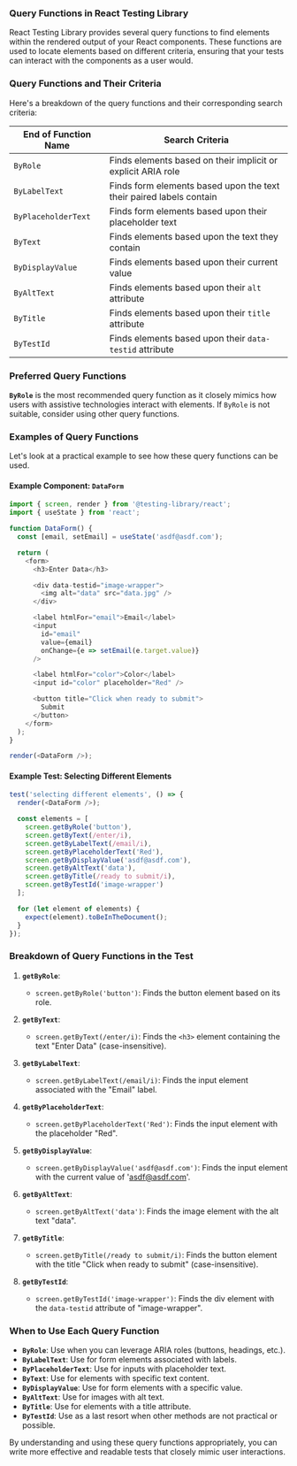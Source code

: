 ### Query Functions in React Testing Library

React Testing Library provides several query functions to find elements within the rendered output of your React components. These functions are used to locate elements based on different criteria, ensuring that your tests can interact with the components as a user would. 

### Query Functions and Their Criteria

Here's a breakdown of the query functions and their corresponding search criteria:

| End of Function Name | Search Criteria                                                    |
|----------------------|--------------------------------------------------------------------|
| `ByRole`             | Finds elements based on their implicit or explicit ARIA role       |
| `ByLabelText`        | Finds form elements based upon the text their paired labels contain |
| `ByPlaceholderText`  | Finds form elements based upon their placeholder text              |
| `ByText`             | Finds elements based upon the text they contain                    |
| `ByDisplayValue`     | Finds elements based upon their current value                      |
| `ByAltText`          | Finds elements based upon their `alt` attribute                    |
| `ByTitle`            | Finds elements based upon their `title` attribute                  |
| `ByTestId`           | Finds elements based upon their `data-testid` attribute            |

### Preferred Query Functions

**`ByRole`** is the most recommended query function as it closely mimics how users with assistive technologies interact with elements. If `ByRole` is not suitable, consider using other query functions.

### Examples of Query Functions

Let's look at a practical example to see how these query functions can be used.

#### Example Component: `DataForm`

```javascript
import { screen, render } from '@testing-library/react';
import { useState } from 'react';

function DataForm() {
  const [email, setEmail] = useState('asdf@asdf.com');

  return (
    <form>
      <h3>Enter Data</h3>

      <div data-testid="image-wrapper">
        <img alt="data" src="data.jpg" />
      </div>

      <label htmlFor="email">Email</label>
      <input 
        id="email"
        value={email}
        onChange={e => setEmail(e.target.value)}
      />

      <label htmlFor="color">Color</label>
      <input id="color" placeholder="Red" />

      <button title="Click when ready to submit">
        Submit
      </button>
    </form>
  );
}

render(<DataForm />);
```

#### Example Test: Selecting Different Elements

```javascript
test('selecting different elements', () => {
  render(<DataForm />);

  const elements = [
    screen.getByRole('button'),
    screen.getByText(/enter/i),
    screen.getByLabelText(/email/i),
    screen.getByPlaceholderText('Red'),
    screen.getByDisplayValue('asdf@asdf.com'),
    screen.getByAltText('data'),
    screen.getByTitle(/ready to submit/i),
    screen.getByTestId('image-wrapper')
  ];

  for (let element of elements) {
    expect(element).toBeInTheDocument();
  }
});
```

### Breakdown of Query Functions in the Test

1. **`getByRole`**:
   - `screen.getByRole('button')`: Finds the button element based on its role.

2. **`getByText`**:
   - `screen.getByText(/enter/i)`: Finds the `<h3>` element containing the text "Enter Data" (case-insensitive).

3. **`getByLabelText`**:
   - `screen.getByLabelText(/email/i)`: Finds the input element associated with the "Email" label.

4. **`getByPlaceholderText`**:
   - `screen.getByPlaceholderText('Red')`: Finds the input element with the placeholder "Red".

5. **`getByDisplayValue`**:
   - `screen.getByDisplayValue('asdf@asdf.com')`: Finds the input element with the current value of 'asdf@asdf.com'.

6. **`getByAltText`**:
   - `screen.getByAltText('data')`: Finds the image element with the alt text "data".

7. **`getByTitle`**:
   - `screen.getByTitle(/ready to submit/i)`: Finds the button element with the title "Click when ready to submit" (case-insensitive).

8. **`getByTestId`**:
   - `screen.getByTestId('image-wrapper')`: Finds the div element with the `data-testid` attribute of "image-wrapper".

### When to Use Each Query Function

- **`ByRole`**: Use when you can leverage ARIA roles (buttons, headings, etc.).
- **`ByLabelText`**: Use for form elements associated with labels.
- **`ByPlaceholderText`**: Use for inputs with placeholder text.
- **`ByText`**: Use for elements with specific text content.
- **`ByDisplayValue`**: Use for form elements with a specific value.
- **`ByAltText`**: Use for images with alt text.
- **`ByTitle`**: Use for elements with a title attribute.
- **`ByTestId`**: Use as a last resort when other methods are not practical or possible.

By understanding and using these query functions appropriately, you can write more effective and readable tests that closely mimic user interactions.